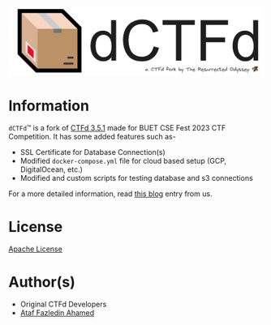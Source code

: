 ![](./dctfd-logo.png)
# Information
`dCTFd`™ is a fork of [CTFd 3.5.1](https://github.com/CTFd/CTFd) made for BUET CSE Fest 2023 CTF Competition. It has some added features such as-
- SSL Certificate for Database Connection(s)
- Modified `docker-compose.yml` file for cloud based setup (GCP, DigitalOcean, etc.)
- Modified and custom scripts for testing database and s3 connections

For a more detailed information, read [this blog](https://theresurrectedodyssey.medium.com/creating-a-scalable-ctf-infrastructure-on-digitalocean-90dfe1d38988) entry from us.

# License
[Apache License](./LICENSE)

# Author(s)
- Original CTFd Developers
- [Ataf Fazledin Ahamed](https://github.com/fazledyn)
